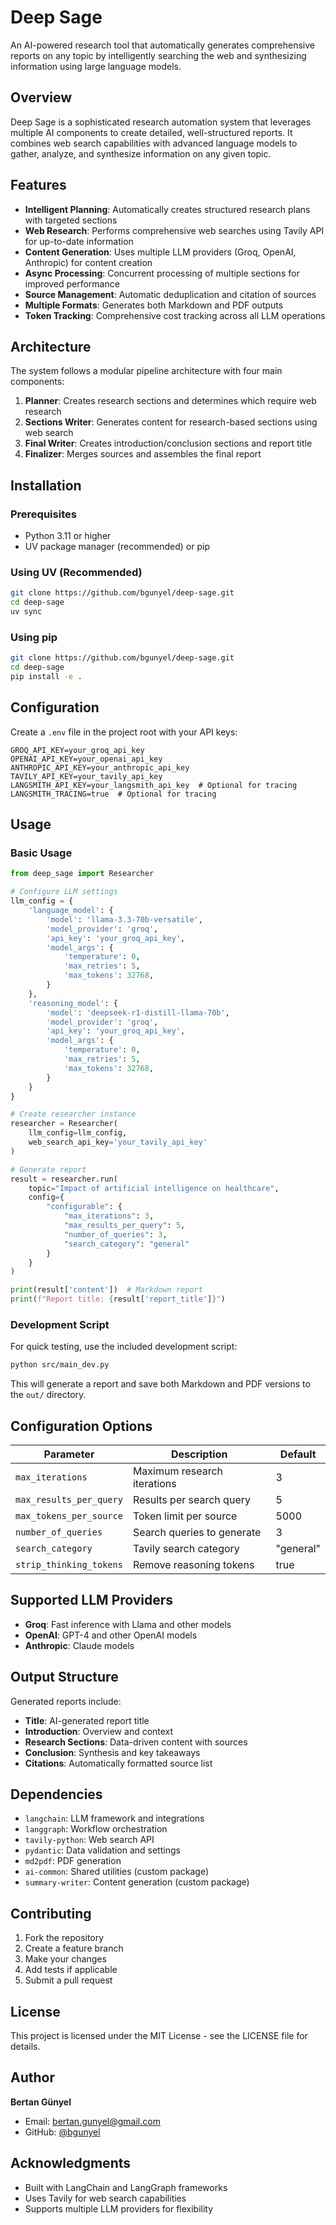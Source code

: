 # Deep Sage

An AI-powered research tool that automatically generates comprehensive reports on any topic by intelligently searching the web and synthesizing information using large language models.

## Overview

Deep Sage is a sophisticated research automation system that leverages multiple AI components to create detailed, well-structured reports. It combines web search capabilities with advanced language models to gather, analyze, and synthesize information on any given topic.

## Features

- **Intelligent Planning**: Automatically creates structured research plans with targeted sections
- **Web Research**: Performs comprehensive web searches using Tavily API for up-to-date information
- **Content Generation**: Uses multiple LLM providers (Groq, OpenAI, Anthropic) for content creation
- **Async Processing**: Concurrent processing of multiple sections for improved performance
- **Source Management**: Automatic deduplication and citation of sources
- **Multiple Formats**: Generates both Markdown and PDF outputs
- **Token Tracking**: Comprehensive cost tracking across all LLM operations

## Architecture

The system follows a modular pipeline architecture with four main components:

1. **Planner**: Creates research sections and determines which require web research
2. **Sections Writer**: Generates content for research-based sections using web search
3. **Final Writer**: Creates introduction/conclusion sections and report title
4. **Finalizer**: Merges sources and assembles the final report

## Installation

### Prerequisites

- Python 3.11 or higher
- UV package manager (recommended) or pip

### Using UV (Recommended)

```bash
git clone https://github.com/bgunyel/deep-sage.git
cd deep-sage
uv sync
```

### Using pip

```bash
git clone https://github.com/bgunyel/deep-sage.git
cd deep-sage
pip install -e .
```

## Configuration

Create a `.env` file in the project root with your API keys:

```env
GROQ_API_KEY=your_groq_api_key
OPENAI_API_KEY=your_openai_api_key
ANTHROPIC_API_KEY=your_anthropic_api_key
TAVILY_API_KEY=your_tavily_api_key
LANGSMITH_API_KEY=your_langsmith_api_key  # Optional for tracing
LANGSMITH_TRACING=true  # Optional for tracing
```

## Usage

### Basic Usage

```python
from deep_sage import Researcher

# Configure LLM settings
llm_config = {
    'language_model': {
        'model': 'llama-3.3-70b-versatile',
        'model_provider': 'groq',
        'api_key': 'your_groq_api_key',
        'model_args': {
            'temperature': 0,
            'max_retries': 5,
            'max_tokens': 32768,
        }
    },
    'reasoning_model': {
        'model': 'deepseek-r1-distill-llama-70b',
        'model_provider': 'groq',
        'api_key': 'your_groq_api_key',
        'model_args': {
            'temperature': 0,
            'max_retries': 5,
            'max_tokens': 32768,
        }
    }
}

# Create researcher instance
researcher = Researcher(
    llm_config=llm_config,
    web_search_api_key='your_tavily_api_key'
)

# Generate report
result = researcher.run(
    topic="Impact of artificial intelligence on healthcare",
    config={
        "configurable": {
            "max_iterations": 3,
            "max_results_per_query": 5,
            "number_of_queries": 3,
            "search_category": "general"
        }
    }
)

print(result['content'])  # Markdown report
print(f"Report title: {result['report_title']}")
```

### Development Script

For quick testing, use the included development script:

```bash
python src/main_dev.py
```

This will generate a report and save both Markdown and PDF versions to the `out/` directory.

## Configuration Options

| Parameter | Description | Default |
|-----------|-------------|---------|
| `max_iterations` | Maximum research iterations | 3 |
| `max_results_per_query` | Results per search query | 5 |
| `max_tokens_per_source` | Token limit per source | 5000 |
| `number_of_queries` | Search queries to generate | 3 |
| `search_category` | Tavily search category | "general" |
| `strip_thinking_tokens` | Remove reasoning tokens | true |

## Supported LLM Providers

- **Groq**: Fast inference with Llama and other models
- **OpenAI**: GPT-4 and other OpenAI models
- **Anthropic**: Claude models

## Output Structure

Generated reports include:

- **Title**: AI-generated report title
- **Introduction**: Overview and context
- **Research Sections**: Data-driven content with sources
- **Conclusion**: Synthesis and key takeaways
- **Citations**: Automatically formatted source list

## Dependencies

- `langchain`: LLM framework and integrations
- `langgraph`: Workflow orchestration
- `tavily-python`: Web search API
- `pydantic`: Data validation and settings
- `md2pdf`: PDF generation
- `ai-common`: Shared utilities (custom package)
- `summary-writer`: Content generation (custom package)

## Contributing

1. Fork the repository
2. Create a feature branch
3. Make your changes
4. Add tests if applicable
5. Submit a pull request

## License

This project is licensed under the MIT License - see the LICENSE file for details.

## Author

**Bertan Günyel**
- Email: bertan.gunyel@gmail.com
- GitHub: [@bgunyel](https://github.com/bgunyel)

## Acknowledgments

- Built with LangChain and LangGraph frameworks
- Uses Tavily for web search capabilities
- Supports multiple LLM providers for flexibility